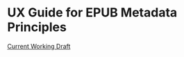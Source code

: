  # UX Guide for EPUB Metadata Principles
 [Current Working Draft](https://w3c.github.io/publ-a11y/UX-Guide-Metadata/principles/)

 